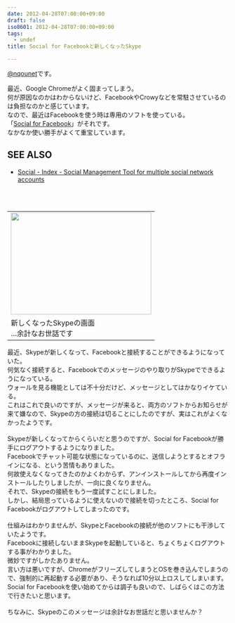 ```yaml
---
date: 2012-04-28T07:00:00+09:00
draft: false
iso8601: 2012-04-28T07:00:00+09:00
tags:
  - undef
title: Social for Facebookと新しくなったSkype

---
```


<p><a href="https://twitter.com/nqounet">@nqounet</a>です。</p><div>最近、Google Chromeがよく固まってしまう。</div><div>何が原因なのかはわからないけど、FacebookやCrowyなどを常駐させているのは負担なのかと感じています。</div><div>なので、最近はFacebookを使う時は専用のソフトを使っている。</div><div>「<a href="http://www.socialformac.com/index.html">Social for Facebook</a>」がそれです。</div><div>なかなか使い勝手がよくて重宝しています。</div><div><h2>  SEE ALSO</h2><ul><li><a href="http://www.socialformac.com/index.html">Social - Index - Social Management Tool for multiple social network accounts</a></li></ul></div><div><br><a name="more"></a><br></div><div><table cellpadding="0" cellspacing="0"><tbody><tr><td><a href="https://www.sugarsync.com/pf/D6951496_65876209_13123" imageanchor="1"><img border="0" height="232" src="https://www.sugarsync.com/pf/D6951496_65876209_13123" width="320"></a></td></tr><tr><td>新しくなったSkypeの画面<br>…余計なお世話です</td></tr></tbody></table>最近、Skypeが新しくなって<span>、Facebookと接続することができるようになっていた。</span></div><div><span>何気なく接続すると、Facebookでのメッセージのやり取りがSkypeでできるようになっている。</span></div><div>ウォールを見る機能としては不十分だけど、メッセージとしてはかなりイケている。<br>これはこれで良いのですが、メッセージが来ると、両方のソフトからお知らせが来て嫌なので、Skypeの方の接続は切ることにしたのですが、実はこれがよくなかったようです。<br><br>Skypeが新しくなってからくらいだと思うのですが、Social for Facebookが勝手にログアウトするようになりました。<br>Facebookでチャット可能な状態になっているのに、送信しようとするとオフラインになる、という苦情もありました。<br>何故使えなくなってきたのかよくわからず、アンインストールしてから再度インストールしたりしましたが、一向に良くなりません。<br>それで、Skypeの接続をもう一度試すことにしました。<br>しかし、結局思っているように使えないので接続を切ったところ、Social for Facebookがログアウトしてしまったのです。<br><br>仕組みはわかりませんが、SkypeとFacebookの接続が他のソフトにも干渉していたようです。<br>Facebookに接続しないままSkypeを起動していると、ちょくちょくログアウトする事がわかりました。<br>微妙ですがしかたありません。<br>言い方は悪いですが、ChromeがフリーズしてしまうとOSを巻き込んでしまうので、強制的に再起動する必要があり、そうなれば10分以上ロスしてしまいます。<br>Social for Facebookを使い始めてからは調子も良いので、しばらくはこの方法で行きたいと思います。<br><br>ちなみに、Skypeのこのメッセージは余計なお世話だと思いませんか？</div>    	